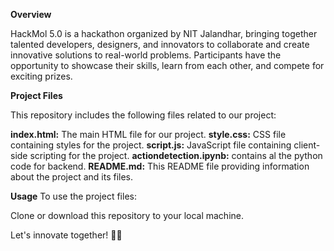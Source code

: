 **Overview**

HackMol 5.0 is a hackathon organized by NIT Jalandhar, bringing together talented developers, designers, and innovators to collaborate and create innovative solutions to real-world problems. Participants have the opportunity to showcase their skills, learn from each other, and compete for exciting prizes.

**Project Files**

This repository includes the following files related to our project:

**index.html:** The main HTML file for our project.
**style.css:** CSS file containing styles for the project.
**script.js:** JavaScript file containing client-side scripting for the project.
**actiondetection.ipynb:** contains al the python code for backend.
**README.md:** This README file providing information about the project and its files.

**Usage**
To use the project files:

Clone or download this repository to your local machine.

Let's innovate together! 🚀🔥

